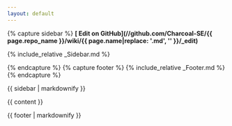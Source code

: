 ```yaml
---
layout: default
---
```

{% capture sidebar %}
**[<i class="fa fa-pencil"></i> Edit on GitHub](//github.com/Charcoal-SE/{{ page.repo_name }}/wiki/{{ page.name|replace: '.md', '' }}/_edit)**

<div class="sidebar-content sidebar-content-{{ page.path|split:"/"|first }}">

{% include_relative _Sidebar.md %}

</div>
{% endcapture %}
{% capture footer %}
{% include_relative _Footer.md %}
{% endcapture %}

<div class="sidebar">


{{ sidebar | markdownify }}

</div>


{{ content }}

<div class="footer footer-insert text-center">{{ footer | markdownify }}</div>
